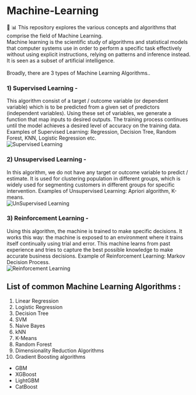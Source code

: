 # Machine-Learning
🤖 :bar_chart: This repository explores the various concepts and algorithms that comprise the field of Machine Learning.<br>
Machine learning is the scientific study of algorithms and statistical models that computer systems use in order to perform a specific task effectively without using explicit instructions, relying on patterns and inference instead. It is seen as a subset of artificial intelligence.<br><br>
Broadly, there are 3 types of Machine Learning Algorithms..<br>
### 1) Supervised Learning - 
This algorithm consist of a target / outcome variable (or dependent variable) which is to be predicted from a given set of predictors (independent variables). Using these set of variables, we generate a function that map inputs to desired outputs. The training process continues until the model achieves a desired level of accuracy on the training data. Examples of Supervised Learning: Regression, Decision Tree, Random Forest, KNN, Logistic Regression etc.<br>
![Supervised Learning](https://www.functionize.com/wp-content/uploads/2018/05/supervised-learning-1024x436.png)
<br>
### 2) Unsupervised Learning - 
In this algorithm, we do not have any target or outcome variable to predict / estimate.  It is used for clustering population in different groups, which is widely used for segmenting customers in different groups for specific intervention. Examples of Unsupervised Learning: Apriori algorithm, K-means.<br>
![UnSupervised Learning](https://www.functionize.com/wp-content/uploads/2018/05/unsupervised-learning-1024x436.png)
<br>
### 3) Reinforcement Learning - 
Using this algorithm, the machine is trained to make specific decisions. It works this way: the machine is exposed to an environment where it trains itself continually using trial and error. This machine learns from past experience and tries to capture the best possible knowledge to make accurate business decisions. Example of Reinforcement Learning: Markov Decision Process.<br>
![Reinforcement Learning](https://bigdata-madesimple.com/wp-content/uploads/2018/02/Machine-Learning-Explained3.png)
<br>
## List of common Machine Learning Algorithms :
1. Linear Regression
2. Logistic Regression
3. Decision Tree
4. SVM
5. Naive Bayes
6. kNN
7. K-Means
8. Random Forest
9. Dimensionality Reduction Algorithms
10. Gradient Boosting algorithms
  + GBM
  + XGBoost
  + LightGBM
  + CatBoost
